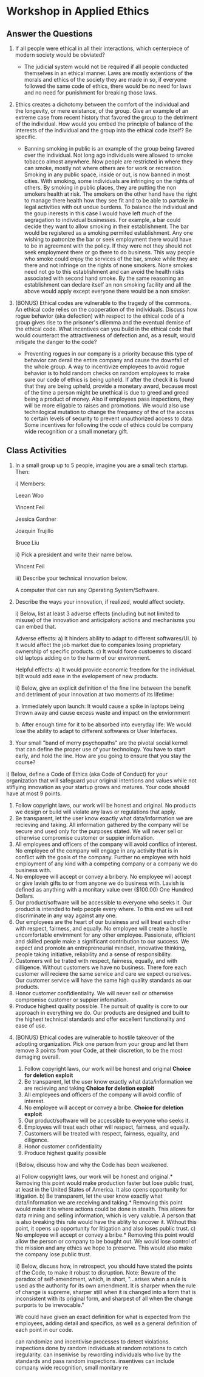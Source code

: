 # Workshop in Applied Ethics
## Answer the Questions

1) If all people were ethical in all their interactions, which centerpiece of modern society would be obviated?

      - The judicial system would not be required if all people conducted themselves in an ethical manner. Laws are mostly extentions of
      the morals and ethics of the society they are made in so, if everyone followed the same code of ethics, there would be no need
      for laws and no need for punishment for breaking those laws.
   
2) Ethics creates a dichotomy between the comfort of the individual and the longevity, or mere existance, of the group. Give an example    of an extreme case from recent history that favored the group to the detriment of the individual. How would you embed the principle      of balance of the interests of the individual and the group into the ethical code itself? Be specific.

   - Banning smoking in public is an example of the group being favered over the individual. Not long ago individuals were allowed to        smoke tobacco almost anywhere. Now people are restricted in where they can smoke, mostly not where others are for work or                recreation. Smoking in any public space, inside or out, is now banned in most cities. With smoking, some individuals are infringing      on the rights of others. By smoking in public places, they are putting the non smokers health at risk. The smokers on the other          hand have the right to manage there health how they see fit and to be able to partake in legal activities with out undue burdens.        To balance the individual and the goup inerests in this case I would have left much of the segragation to individual businesses.        For example, a bar could decide they want to allow smoking in their establishment. The bar would be registered as a smoking              permited establishment. Any one wishing to patronize the bar or seek employment there would have to be in agreement with the            policy. If they were not they should not seek employment there or go there to do business. This way people who smoke could enjoy        the services of the bar, smoke while they are there and not infringe on the rights of none smokers. None smokes need not go to this      establishment and can avoid the health risks associated with second hand smoke. By the same reasoning an establishment can declare      itself an non smoking facility and all the above would apply except everyone there would be a non smoker.
   
3) (BONUS) Ethical codes are vulnerable to the tragedy of the commons. An ethical code relies on the cooperation of the individuals.        Discuss how rogue behavior (aka defection) with respect to the ethical code of a group gives rise to the prisoner's dilemma and the      eventual demise of the ethical code. What incentives can you build in the ethical code that would counteract the attractiveness of      defection and, as a result, would mitigate the danger to the code?

   - Preventing rogues in our company is a priority because this type of behavior can derail the entire company and cause the downfall        of the whole group. A way to incentivize employees to avoid rogue behavior is to hold random checks on random employees to make          sure our code of ethics is being upheld. If after the check it is found that they are being upheld, provide a monetary award,            because most of the time a person might be unethical is due to greed and greed being a product of money. Also if employees pass          inspections, they will be more eligable to raises and promotions. We would also use technilogical mutation to change the frequency      of the of the access to certain levels of security to prevent unauthorized access to data. Some incentives for following the code        of ethics could be company wide recognition or a small monetary gift.

## Class Activities

1) In a small group up to 5 people, imagine you are a small tech startup. Then:

   i) Members:
   
      Leean Woo
      
      Vincent Feil
      
      Jessica Gardner
      
      Joaquin Trujillo
      
      Bruce Liu
   
   ii) Pick a president and write their name below. 
   
      Vincent Feil
   
   iii) Describe your technical innovation below.
   
   A computer that can run any Operating System/Software. 
   
2) Describe the ways your innovation, if realized, would affect society.

   i) Below, list at least 3 adverse effects (including but not limited to misuse) of the innovation and anticipatory actions and             mechanisms you can embed that.
   
      Adverse effects: a) It hinders ability to adapt to different softwares/UI. b) It would affect the job market due to companies           losing proprietary ownership of specific products. c) It would force custoemrs to discard old laptops adding on to the harm of           our environment.

      Helpful effects: a) It would provide economic freedom for the individual. b)It would add ease in the evelopement of new                 products.
         
    ii) Below, give an explicit definition of the fine line between the benefit and detriment of your innovation at two moments of its          lifetime:  
    
      a. Immediately upon launch: It would cause a spike in laptops being thrown away and cause excess waste and impact on the                    enviornment 
    
      b. After enough time for it to be absorbed into everyday life: We would lose the ability to adapt to different                              softwares or User Interfaces.
     
3) Your small "band of merry psychopaths" are the pivotal social kernel that can define the proper use of your technology. You have to start early, and hold the line. How are you going to ensure that you stay the course?

  i) Below, define a Code of Ethics (aka Code of Conduct) for your organization that will safeguard your original intentions and values      while not stiflying innovation as your startup grows and matures. Your code should have at most 9 points.
  1. Follow copyright laws, our work will be honest and original. 
     No products we design or build will violate any laws or regulations that apply.
  2. Be transparent, let the user know exactly what data/information we are recieving and taking.
     All information gathered by the company will be secure and used only for the purposes stated. We will never sell or otherwise
     compromise customer or suppier infomation.
  3. All employees and officers of the company will avoid conflics of interest.
     No employee of the company will engage in any activity that is in conflict with the goals of the company. Further no employee with 
     hold employment of any kind with a competing company or a company we do business with. 
  4. No employee will accept or convey a bribery. 
     No employee will accept or give lavish gifts to or from anyone we do business with. Lavish is defined as anything with a monitary
     value over ($100.00) One Hundred Dollars. 
  5. Our product/software will be accessible to everyone who seeks it.
     Our product is intended to help people every where. To this end we will not discriminate in any way against any one. 
  6. Our employees are the heart of our buisiness and will treat each other with respect, fairness, and equally.
     No employee will create a hostile uncomfortable envirnment for any other employee. 
     Passionate, efficient and skilled people make a significant contribution to our success. We expect and
     promote an entrepreneurial mindset, innovative thinking, people taking initiative, reliability and a sense of
     responsibility.
  7. Customers will be trated with respect, fairness, equally, and with dilligence.
     Without customers we have no business. There fore each customer will recieve the same service and care we expect ourselves. Our 
     customer service will have the same high quality standards as our products.
  8. Honor customer confidientiality.
     We will never sell or otherwise compromise customer or suppier infomation.
  9. Produce highest quality possible.
     The pursuit of quality is core to our approach in everything we do. 
     Our products are designed and built to the highest technical standards and offer excellent functionality and ease of
     use.
     
  4) (BONUS) Ethical codes are vulnerable to hostile takeover of the adopting organization. Pick one person from your group and let them      remove 3 points from your Code, at their discretion, to be the most damaging overall.
  
     1. Follow copyright laws, our work will be honest and original  **Choice for deletion exploit**
     2. Be transparent, let the user know exactly what data/information we are recieving and taking  **Choice for deletion exploit**
     3. All employees and officers of the company will avoid conflic of interest. 
     4. No employee will accept or convey a bribe.  **Choice for deletion exploit**
     5. Our product/software will be accessible to everyone who seeks it. 
     6. Employees will treat each other will respect, fairness, and equally. 
     7. Customers will be treated with respect, fairness, equality, and diligence. 
     8. Honor customer confidentiality
     9. Produce highest quality possible
     
     i)Below, discuss how and why the Code has been weakened.
     
      a)  Follow copyright laws, our work will be honest and original.* 
          Removing this point would make production faster but lose public trust, at least in the United States of America. It also               opens opportunity for litigation.
      b)  Be transparent, let the user know exactly what data/information we are receiving and taking.*
          Removing this point would make it to where actions could be done in stealth. This allows for data mining and selling                     information, which is very valuble.  A person that is also breaking this rule would have the ablity to uncover it. Without               this point, it opens up opportunity for litigation and also loses public trust.
      c)  No employee will accept or convey a bribe.* 
          Removing this point would allow the person or company to be bought out. We would lose control of the mission and any ethics we           hope to preserve. This would also make the company lose public trust.
          
      ii) Below, discuss how, in retrospect, you should have stated the points of the Code, to make it robust to disruption. Note:                 Beware of the paradox of self-amendment, which, in short, "...arises when a rule is used as the authority for its own                   amendment. It is sharper when the rule of change is supreme, sharper still when it is changed into a form that is inconsistent           with its original form, and sharpest of all when the change purports to be irrevocable."
      
        We could have given an exact definition for what is expected from the employees, adding detail and specifics, as well as a               general definition of each point in our code.
     
     can randomize and incentivise processes to detect violations. inspections done by random individuals at random rotations to catch iregularity. 
     can insenivise by rewording individuals who live by the standards and pass random inspections. insentives can include company wide recognition, 
     small monitary re
